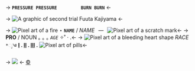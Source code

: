 -> **`PRESSURE PRESSURE`⠀⠀⠀⠀⠀⠀ `BURN BURN`** <-

-> ![A graphic of second trial Fuuta Kajiyama](https://i.postimg.cc/nz1gsnt3/fuuta.gif) <-

-> ![Pixel art of a fire](https://i.postimg.cc/k5Nbmj0d/G0pUCzf.gif) ⋆ **`NAME`** / *NAME*⠀—⠀![Pixel art of a scratch mark](https://i.postimg.cc/J7SZjBcv/ezgif-4-7f3155da83.gif)<-
-> **PRO** / NOUN ｡ ｡ ｡ *`AGE`* ✧˚ · .<-
-> ![Pixel art of a bleeding heart shape](https://i.postimg.cc/Kvs7qH2q/ezgif-4-1560f09efe.gif) *RACE* `*ೃ༄` **[I](/) . [II](/) .  [III](/) .** ![Pixel art of pills](https://i.postimg.cc/qRkCMsr6/f02f4d19841000123f54b1555ed77f6fc73fe5ed.gif)<-

-> ![](https://i.postimg.cc/prGzr7PX/space.png) <-
[©](/frapuccino)